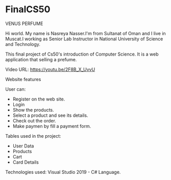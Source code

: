 # FinalCS50

VENUS PERFUME

Hi world. My name is Nasreya Nasser.I'm from Sultanat of Oman and I live in Muscat.I working as Senior Lab Instructor in National University of Science and Technology.

This final project of Cs50's introduction of Computer Science. It is a web application
that selling a prefume.

Video URL: https://youtu.be/2F8B_X_UvvU


Website features

User can:
* Register on the web site.
* Login
* Show the products.
* Select a product and see its details.
* Check out the order.
* Make paymen by fill a payment form.

Tables used in the project:
* User Data
* Products
* Cart
* Card Details

Technologies used:
Visual Studio 2019 - C# Language.
